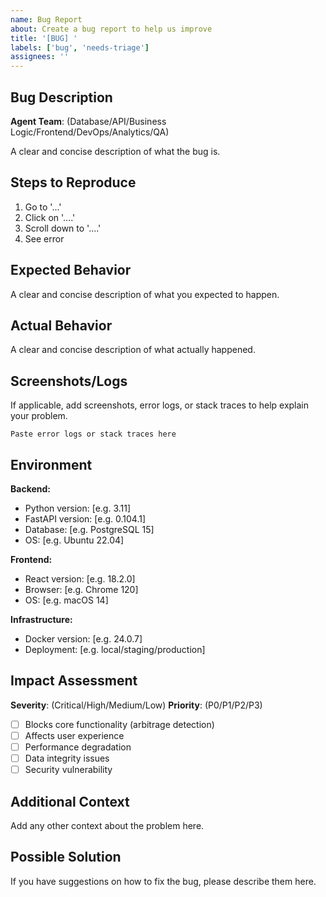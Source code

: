 ```yaml
---
name: Bug Report
about: Create a bug report to help us improve
title: '[BUG] '
labels: ['bug', 'needs-triage']
assignees: ''
---
```


## Bug Description
**Agent Team**: (Database/API/Business Logic/Frontend/DevOps/Analytics/QA)

A clear and concise description of what the bug is.

## Steps to Reproduce
1. Go to '...'
2. Click on '....'
3. Scroll down to '....'
4. See error

## Expected Behavior
A clear and concise description of what you expected to happen.

## Actual Behavior
A clear and concise description of what actually happened.

## Screenshots/Logs
If applicable, add screenshots, error logs, or stack traces to help explain your problem.

```
Paste error logs or stack traces here
```

## Environment
**Backend:**
- Python version: [e.g. 3.11]
- FastAPI version: [e.g. 0.104.1]
- Database: [e.g. PostgreSQL 15]
- OS: [e.g. Ubuntu 22.04]

**Frontend:**
- React version: [e.g. 18.2.0]
- Browser: [e.g. Chrome 120]
- OS: [e.g. macOS 14]

**Infrastructure:**
- Docker version: [e.g. 24.0.7]
- Deployment: [e.g. local/staging/production]

## Impact Assessment
**Severity**: (Critical/High/Medium/Low)
**Priority**: (P0/P1/P2/P3)

- [ ] Blocks core functionality (arbitrage detection)
- [ ] Affects user experience
- [ ] Performance degradation
- [ ] Data integrity issues
- [ ] Security vulnerability

## Additional Context
Add any other context about the problem here.

## Possible Solution
If you have suggestions on how to fix the bug, please describe them here.